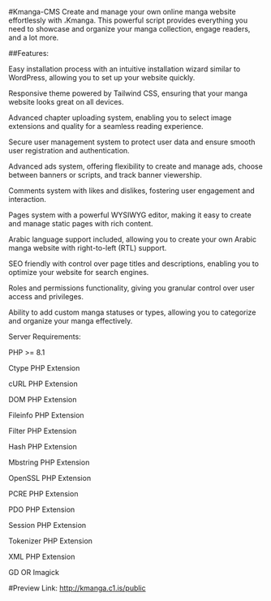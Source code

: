 #Kmanga-CMS
Create and manage your own online manga website effortlessly with ،Kmanga. This powerful script provides everything you need to showcase and organize your manga collection, engage readers, and a lot more.

##Features:

Easy installation process with an intuitive installation wizard similar to WordPress, allowing you to set up your website quickly.

Responsive theme powered by Tailwind CSS, ensuring that your manga website looks great on all devices.

Advanced chapter uploading system, enabling you to select image extensions and quality for a seamless reading experience.

Secure user management system to protect user data and ensure smooth user registration and authentication.

Advanced ads system, offering flexibility to create and manage ads, choose between banners or scripts, and track banner viewership.

Comments system with likes and dislikes, fostering user engagement and interaction.

Pages system with a powerful WYSIWYG editor, making it easy to create and manage static pages with rich content.

Arabic language support included, allowing you to create your own Arabic manga website with right-to-left (RTL) support.

SEO friendly with control over page titles and descriptions, enabling you to optimize your website for search engines.

Roles and permissions functionality, giving you granular control over user access and privileges.

Ability to add custom manga statuses or types, allowing you to categorize and organize your manga effectively.

Server Requirements:

PHP >= 8.1

Ctype PHP Extension

cURL PHP Extension

DOM PHP Extension

Fileinfo PHP Extension

Filter PHP Extension

Hash PHP Extension

Mbstring PHP Extension

OpenSSL PHP Extension

PCRE PHP Extension

PDO PHP Extension

Session PHP Extension

Tokenizer PHP Extension

XML PHP Extension

GD OR Imagick

#Preview Link: http://kmanga.c1.is/public
